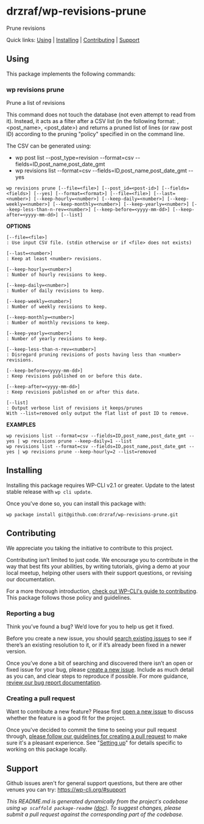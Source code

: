 drzraf/wp-revisions-prune
========================

Prune revisions

Quick links: [Using](#using) | [Installing](#installing) | [Contributing](#contributing) | [Support](#support)

## Using

This package implements the following commands:

### wp revisions prune

Prune a list of revisions

This command does not touch the database (not even attempt to read from it). Instead, it acts as a filter after a CSV list
(in the following format: <ID>, <post_name>, <post_date>) and returns a pruned list of lines (or raw post ID) according to the
pruning "policy" specified in on the command line.

The CSV can be generated using:
- wp post list --post_type=revision --format=csv --fields=ID,post_name,post_date_gmt
- wp revisions list --format=csv --fields=ID,post_name,post_date_gmt --yes

~~~
wp revisions prune [--file=<file>] [--post_id=<post-id>] [--fields=<fields>] [--yes] [--format=<format>] [--file=<file>] [--last=<number>] [--keep-hourly=<number>] [--keep-daily=<number>] [--keep-weekly=<number>] [--keep-monthly=<number>] [--keep-yearly=<number>] [--keep-less-than-n-rev=<number>] [--keep-before=<yyyy-mm-dd>] [--keep-after=<yyyy-mm-dd>] [--list]
~~~

**OPTIONS**

	[--file=<file>]
	: Use input CSV file. (stdin otherwise or if <file> does not exists)

	[--last=<number>]
	: Keep at least <number> revisions.

	[--keep-hourly=<number>]
	: Number of hourly revisions to keep.

	[--keep-daily=<number>]
	: Number of daily revisions to keep.

	[--keep-weekly=<number>]
	: Number of weekly revisions to keep.

	[--keep-monthly=<number>]
	: Number of monthly revisions to keep.

	[--keep-yearly=<number>]
	: Number of yearly revisions to keep.

	[--keep-less-than-n-rev=<number>]
	: Disregard pruning revisions of posts having less than <number> revisions.

	[--keep-before=<yyyy-mm-dd>]
	: Keep revisions published on or before this date.

	[--keep-after=<yyyy-mm-dd>]
	: Keep revisions published on or after this date.

	[--list]
	: Output verbose list of revisions it keeps/prunes
	With --list=removed only output the flat list of post ID to remove.

**EXAMPLES**

    wp revisions list --format=csv --fields=ID,post_name,post_date_gmt --yes | wp revisions prune --keep-daily=1 --list
    wp revisions list --format=csv --fields=ID,post_name,post_date_gmt --yes | wp revisions prune --keep-hourly=2 --list=removed


## Installing

Installing this package requires WP-CLI v2.1 or greater. Update to the latest stable release with `wp cli update`.

Once you've done so, you can install this package with:

    wp package install git@github.com:drzraf/wp-revisions-prune.git

## Contributing

We appreciate you taking the initiative to contribute to this project.

Contributing isn’t limited to just code. We encourage you to contribute in the way that best fits your abilities, by writing tutorials, giving a demo at your local meetup, helping other users with their support questions, or revising our documentation.

For a more thorough introduction, [check out WP-CLI's guide to contributing](https://make.wordpress.org/cli/handbook/contributing/). This package follows those policy and guidelines.

### Reporting a bug

Think you’ve found a bug? We’d love for you to help us get it fixed.

Before you create a new issue, you should [search existing issues](https://github.com/drzraf/wp-revisions-prune/issues?q=label%3Abug%20) to see if there’s an existing resolution to it, or if it’s already been fixed in a newer version.

Once you’ve done a bit of searching and discovered there isn’t an open or fixed issue for your bug, please [create a new issue](https://github.com/drzraf/wp-revisions-prune/issues/new). Include as much detail as you can, and clear steps to reproduce if possible. For more guidance, [review our bug report documentation](https://make.wordpress.org/cli/handbook/bug-reports/).

### Creating a pull request

Want to contribute a new feature? Please first [open a new issue](https://github.com/drzraf/wp-revisions-prune/issues/new) to discuss whether the feature is a good fit for the project.

Once you've decided to commit the time to seeing your pull request through, [please follow our guidelines for creating a pull request](https://make.wordpress.org/cli/handbook/pull-requests/) to make sure it's a pleasant experience. See "[Setting up](https://make.wordpress.org/cli/handbook/pull-requests/#setting-up)" for details specific to working on this package locally.

## Support

Github issues aren't for general support questions, but there are other venues you can try: https://wp-cli.org/#support


*This README.md is generated dynamically from the project's codebase using `wp scaffold package-readme` ([doc](https://github.com/wp-cli/scaffold-package-command#wp-scaffold-package-readme)). To suggest changes, please submit a pull request against the corresponding part of the codebase.*
